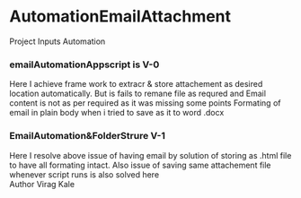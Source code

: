 # AutomationEmailAttachment
Project Inputs Automation
<h3>emailAutomationAppscript is V-0 </h3> Here I achieve frame work to extracr & store attachement as desired location automatically.
But is fails to remane file as requred and Email content is not as per required as it was missing some points Formating of email in plain body when i tried to save as it to word .docx
<br>
<h3> EmailAutomation&FolderStrure V-1</h3> Here I resolve above issue of having email by solution of storing as .html file to have all formating intact. Also issue of saving same attachement file whenever script runs is also solved here

<br>
Author Virag Kale
